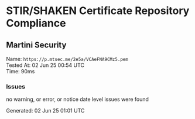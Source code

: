 # STIR/SHAKEN Certificate Repository Compliance

## Martini Security

Name: `https://p.mtsec.me/2e5a/VCAeFNA9CMz5.pem`\
Tested At: 02 Jun 25 00:54 UTC\
Time: 90ms

### Issues

no warning, or error, or notice date level issues were found

Generated: 02 Jun 25 01:01 UTC